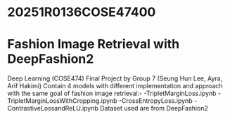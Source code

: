 # 20251R0136COSE47400
# Fashion Image Retrieval with DeepFashion2
Deep Learning (COSE474) Final Project by Group 7 (Seung Hun Lee, Ayra, Arif Hakimi)
Contain 4 models with different implementation and approach with the same goal of fashion image retrieval:-
-TripletMarginLoss.ipynb
-TripletMarginLossWithCropping.ipynb
-CrossEntropyLoss.ipynb
-ContrastiveLossandReLU.ipynb
Dataset used are from DeepFashion2
